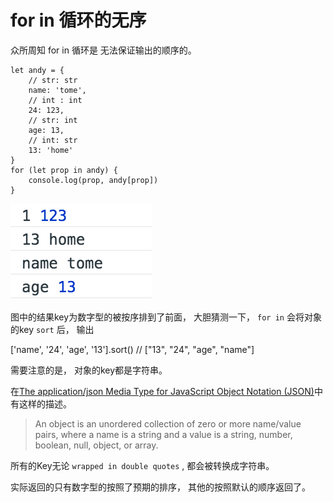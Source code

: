 # for in 循环的无序

众所周知 for in 循环是 无法保证输出的顺序的。 

    let andy = {
        // str: str
        name: 'tome', 
        // int : int
        24: 123, 
        // str: int
        age: 13, 
        // int: str
        13: 'home'
    }
    for (let prop in andy) {
        console.log(prop, andy[prop])
    }

![img](../../img/2018061001.png)

图中的结果key为数字型的被按序排到了前面， 大胆猜测一下， `for in` 会将对象的key `sort` 后， 输出

['name', '24', 'age', '13'].sort()
// ["13", "24", "age", "name"]

需要注意的是， 对象的key都是字符串。 

在[The application/json Media Type for JavaScript Object Notation (JSON)](https://tools.ietf.org/html/rfc4627)中有这样的描述。 

> An object is an unordered collection of zero or more name/value pairs, where a name is a string and a value is a string, number, boolean, null, object, or array.

所有的Key无论 `wrapped in double quotes` , 都会被转换成字符串。 

实际返回的只有数字型的按照了预期的排序， 其他的按照默认的顺序返回了。 

